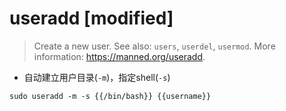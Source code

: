 # useradd [modified]

> Create a new user.
> See also: `users`, `userdel`, `usermod`.
> More information: <https://manned.org/useradd>.

- 自动建立用户目录(`-m`)，指定shell(`-s`)

`sudo useradd -m -s {{/bin/bash}} {{username}}`
